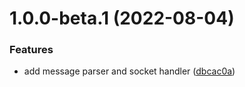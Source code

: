 # 1.0.0-beta.1 (2022-08-04)


### Features

* add message parser and socket handler ([dbcac0a](https://github.com/TomokiMiyauci/graphql-transport-ws/commit/dbcac0aa55ce4497e0b3ed0cfe38f4e27adb5c45))
